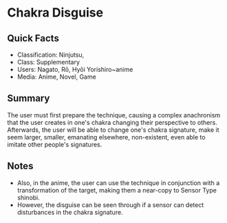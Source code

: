 # Chakra Disguise

## Quick Facts
- Classification: Ninjutsu,
- Class: Supplementary
- Users: Nagato, Rō, Hyōi Yorishiro~anime
- Media: Anime, Novel, Game

## Summary
The user must first prepare the technique, causing a complex anachronism that the user creates in one's chakra changing their perspective to others. Afterwards, the user will be able to change one's chakra signature, make it seem larger, smaller, emanating elsewhere, non-existent, even able to imitate other people's signatures.

## Notes
- Also, in the anime, the user can use the technique in conjunction with a transformation of the target, making them a near-copy to Sensor Type shinobi.
- However, the disguise can be seen through if a sensor can detect disturbances in the chakra signature.
